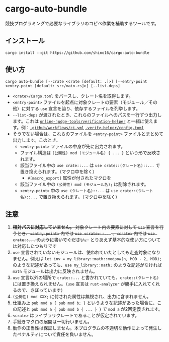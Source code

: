 # cargo-auto-bundle

競技プログラミングで必要なライブラリのコピペ作業を補助するツールです。

## インストール

```
cargo install --git https://github.com/shino16/cargo-auto-bundle
```

## 使い方

```
cargo auto-bundle [--crate <crate [default: .]>] [--entry-point <entry-point [default: src/main.rs]>] [--list-deps]
```

* `<crate>/Cargo.toml` をパースし、クレート名を取得します。
* `<entry-point>` ファイルを起点に対象クレートの要素（モジュール／その他）に対する `use` 宣言を辿り、依存するファイルを列挙します。
* `--list-deps` が渡されたとき、これらのファイルへのパスを一行ずつ出力します。これは [`online-judge-tools/verification-helper`](https://github.com/online-judge-tools/verification-helper) と一緒に使えます。例：[`.github/workflows/ci.yml`](https://github.com/shino16/cpr/blob/master/.github/workflows/ci.yml) [`.verify-helper/config.toml`](https://github.com/shino16/cpr/blob/master/.verify-helper/config.toml)
* そうでない場合は、これらのファイルを `<entry-point>` ファイルとまとめて出力します。このとき、
  * `<entry-point>` ファイルの中身が先に出力されます。
  * ファイル構造は `(公開性) mod (モジュール名) { ... }` という形で反映されます。
  * 該当ファイル中の `use crate::...` は `use crate::(クレート名)::...` で置き換えられます。（マクロ中を除く）
    * `#[macro_export]` 属性が付されたマクロを
  * 該当ファイル中の `(公開性) mod (モジュール名);` は削除されます。
  * `<entry-point>` 中の `use (クレート名)::...` は `use crate::(クレート名)::...` で置き換えられます。（マクロ中を除く）

## 注意

1. ~~**相対パスに対応していません。** 対象クレート内の要素に対して `use` 宣言を行うとき、`<entry-point>` 内では `use <crate>::...` 、`<crate>` 内では `use crate::...` のように書いてください。~~ とりあえず基本的な使い方については対応したつもりです
2. `use` 宣言されていないモジュールは、使われていたとしても走査対象になりません。例えば `let inv = my_library::math::modpow(n, MOD - 2, MOD);` のような記述があっても、`use my_library::math;` のような記述がなければ `math` モジュールは出力に反映されません。
3. `use` 宣言以外の場所で `crate::...` と書かれていても、`crate::(クレート名)` には置き換えられません。（`use` 宣言は `rust-analyzer` が勝手に入れてくれるので、さぼっています）
4. `(公開性) mod XXX;` に付された属性は無視され、出力に含まれません。
5. 仕組み上 `pub mod a { pub mod b; }` というような記述があった場合に、この記述と `pub mod a { pub mod b { ... } }` で `mod a` が2回定義されます。
6. `<crate>` はライブラリクレートであることが仮定されています。
7. 手続きマクロの展開は一切行いません。
8. 動作の正当性は保証しません。本プログラムの不適切な動作によって発生したペナルティについて責任を負いません。
